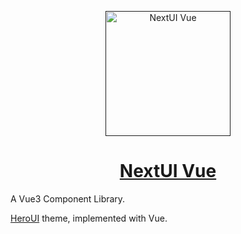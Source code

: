 <p align="center">
    <a href="">
        <img src="https://raw.githubusercontent.com/nextui-vue/nextui-vue/refs/heads/main/docs/public/logo.png" alt="NextUI Vue" width="200">
        <h1 align="center">NextUI Vue</h1>
    </a>
</p>

A Vue3 Component Library.

[HeroUI](https://www.heroui.com/) theme, implemented with Vue.
